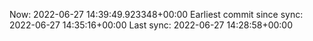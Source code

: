 Now: 2022-06-27 14:39:49.923348+00:00 Earliest commit since sync: 2022-06-27 14:35:16+00:00 Last sync: 2022-06-27 14:28:58+00:00
